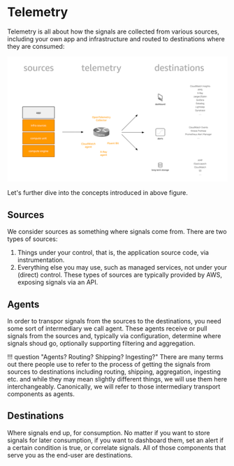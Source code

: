# Telemetry

Telemetry is all about how the signals are collected from various sources,
including your own app and infrastructure and routed to destinations where
they are consumed:

![telemetry concept](images/telemetry.png)

Let's further dive into the concepts introduced in above figure.

## Sources

We consider sources as something where signals come from. There are two
types of sources:

1. Things under your control, that is, the application source code, via instrumentation.
1. Everything else you may use, such as managed services, not under your (direct) control.
   These types of sources are typically provided by AWS, exposing signals via an API.

## Agents

In order to transpor signals from the sources to the destinations, you need
some sort of intermediary we call agent. These agents receive or pull signals 
from the sources and, typically via configuration, determine where signals 
shoud go, optionally supporting filtering and aggregation.

!!! question "Agents? Routing? Shipping? Ingesting?"
    There are many terms out there people use to refer to the process of
    getting the signals from sources to destinations including routing,
    shipping, aggregation, ingesting etc. and while they may mean slightly 
    different things, we will use them here interchangeably. Canonically, 
	we will refer to those intermediary transport components as agents.


## Destinations

Where signals end up, for consumption. No matter if you want to store signals
for later consumption, if you want to dashboard them, set an alert if a certain
condition is true, or correlate signals. All of those components that serve
you as the end-user are destinations.
